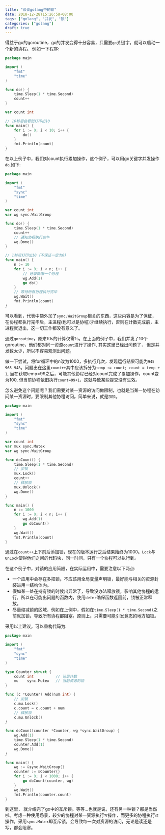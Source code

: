 ```yaml
---
title: "谈谈golang中的锁"
date: 2018-12-28T15:26:58+08:00
tags: ["golang", "并发", "锁"]
categories: ["golang"]
draft: true
---
```


得益于go的goroutine，go的并发变得十分容易，只需要`go`关键字，就可以启动一个新的协程。
例如一下程序:
``` go
package main

import (
	"fmt"
	"time"
)

func do() {
    time.Sleep(1 * time.Second)
    count++
}

var count int

// 10秒后会看到打印出10
func main() {
	for i := 0; i < 10; i++ {
		do()
	}
	fmt.Println(count)
}
```

在以上例子中，我们对count执行累加操作，这个例子，可以用go关键字并发操作`do`,如下:
``` go
package main

import (
	"fmt"
	"sync"
	"time"
)

var count int
var wg sync.WaitGroup

func do() {
	time.Sleep(1 * time.Second)
	count++
	// 通知协程执行完毕
	wg.Done()
}

// 1秒后打印出10（不保证一定为0)
func main() {
    n := 10
	for i := 0; i < n; i++ {
		// 记录新增一个协程
		wg.Add(1)
		go do()
	}
	// 等待所有协程执行完毕
	wg.Wait()
	fmt.Println(count)
}
```
可以看到，代表中额外加了`sync.WaitGroup`相关的东西，这些内容是为了保证，在协程都执行完毕后，主进程(也可以是协程)才继续执行，否则在计数完成前，主进程就退出，这一切工作都没有意义了。

通过`goroutine`，原来10s的计算仅需1s。在上面的例子中，我们并发了10个goroutine，他们都对同一资源`count`进行了操作, 其实这里已经出问题了， 但是并发数太少，所以不容易观测出问题。

做一下尝试，将for循环中的n改为1000，多执行几次，发现运行结果可能为`945 965 948`。问题出在这里`count++`其中应该拆分为`temp := count; count = temp + 1`, 当在获取temp=99之后，可能其他协程已经对count完成了累加操作，count变为100, 但当前协程依旧执行`count=99+1`，这就导致某些提交没有生效。

怎么避免这个问题呢？我们需要对某一资源的访问做限制，也就是当某一协程在访问某一资源时，要限制其他协程访问。简单来说，就是`加锁`。
``` go
package main

import (
	"fmt"
	"sync"
	"time"
)

var count int
var mux sync.Mutex
var wg sync.WaitGroup

func doCount() {
    time.Sleep(1 * time.Second)
    // 加锁
	mux.Lock()
    count++
    // 释放锁
	mux.Unlock()
	wg.Done()
}

func main() {
    n := 1000
	for i := 0; i < n; i++ {
		wg.Add(1)
		go doCount()
	}
	wg.Wait()
	fmt.Println(count)
}
```

通过在`count++`上下前后添加锁，现在的版本运行之后结果始终为1000。`Lock`与`UnLock`使得他们之间的代码块，同一时间，只有一个协程可以执行到。

在这个例子中，对锁的应用简陋，在实际运用中，需要注意以下两点: 
+ 一个应用中会存在多把锁，不应该用全局变量声明锁，最好能与相关的资源封装进用一结构体内。
+ 假如某一处在持有锁的时候出异常了，导致没办法释放锁，影响其他协程的运行，所以在可能出问题的函数内，使用`defer`确保函数返回前，锁被正常释放。
+ 尽量缩减锁的区域，例如在上例中，假如在`time.Sleep(1 * time.Second)`之前就加锁，导致所有协程都阻塞。原则上，只需要可能引发竞态的地方加锁。

采用以上建议，可以重构代码为:
``` go
package main

import (
	"fmt"
	"sync"
	"time"
)

type Counter struct {
	count int          // 记录计数
	mu    sync.Mutex   // 当前资源的锁
}

func (c *Counter) Add(num int) {
    // 加锁
    c.mu.Lock()
	c.count = c.count + num
    // 释放锁
    c.mu.Unlock()
}

func doCount(counter *Counter, wg *sync.WaitGroup) {
	wg.Add(1)
	time.Sleep(1 * time.Second)
	counter.Add(1)
	wg.Done()
}

func main() {
	wg := &sync.WaitGroup{}
	counter := &Counter{}
	for i := 0; i < 1000; i++ {
		go doCount(counter, wg)
	}
	wg.Wait()
	fmt.Println(counter.count)
}
```

到这里， 就介绍完了go中的互斥锁。等等…也就是说，还有另一种锁？那是当然啦。考虑一种使用场景，较少的协程对某一资源执行`写`操作，而更多的协程执行`读`操作，采用`sync.Mutex`即互斥锁，会导致每一次对资源的访问，无论是读还是写，都会阻塞。